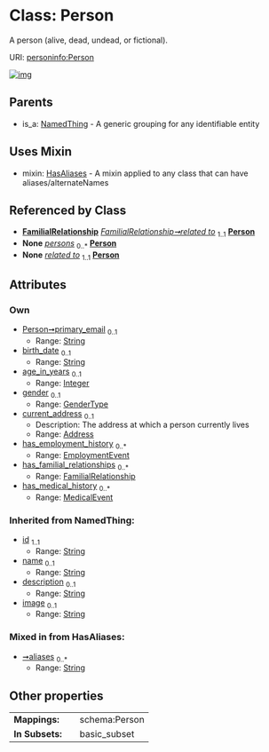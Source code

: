 
# Class: Person


A person (alive, dead, undead, or fictional).

URI: [personinfo:Person](https://w3id.org/linkml/examples/personinfo/Person)


[![img](https://yuml.me/diagram/nofunky;dir:TB/class/[MedicalEvent]<has_medical_history%200..*-++[Person&#124;primary_email:string%20%3F;birth_date:string%20%3F;age_in_years:integer%20%3F;gender:GenderType%20%3F;aliases:string%20*;id(i):string;name(i):string%20%3F;description(i):string%20%3F;image(i):string%20%3F],[FamilialRelationship]<has_familial_relationships%200..*-++[Person],[EmploymentEvent]<has_employment_history%200..*-++[Person],[Address]<current_address%200..1-++[Person],[FamilialRelationship]-%20related%20to%201..1>[Person],[Container]++-%20persons%200..*>[Person],[Person]uses%20-.->[HasAliases],[NamedThing]^-[Person],[NamedThing],[MedicalEvent],[HasAliases],[FamilialRelationship],[EmploymentEvent],[Container],[Address])](https://yuml.me/diagram/nofunky;dir:TB/class/[MedicalEvent]<has_medical_history%200..*-++[Person&#124;primary_email:string%20%3F;birth_date:string%20%3F;age_in_years:integer%20%3F;gender:GenderType%20%3F;aliases:string%20*;id(i):string;name(i):string%20%3F;description(i):string%20%3F;image(i):string%20%3F],[FamilialRelationship]<has_familial_relationships%200..*-++[Person],[EmploymentEvent]<has_employment_history%200..*-++[Person],[Address]<current_address%200..1-++[Person],[FamilialRelationship]-%20related%20to%201..1>[Person],[Container]++-%20persons%200..*>[Person],[Person]uses%20-.->[HasAliases],[NamedThing]^-[Person],[NamedThing],[MedicalEvent],[HasAliases],[FamilialRelationship],[EmploymentEvent],[Container],[Address])

## Parents

 *  is_a: [NamedThing](NamedThing.md) - A generic grouping for any identifiable entity

## Uses Mixin

 *  mixin: [HasAliases](HasAliases.md) - A mixin applied to any class that can have aliases/alternateNames

## Referenced by Class

 *  **[FamilialRelationship](FamilialRelationship.md)** *[FamilialRelationship➞related to](FamilialRelationship_related_to.md)*  <sub>1..1</sub>  **[Person](Person.md)**
 *  **None** *[persons](persons.md)*  <sub>0..\*</sub>  **[Person](Person.md)**
 *  **None** *[related to](related_to.md)*  <sub>1..1</sub>  **[Person](Person.md)**

## Attributes


### Own

 * [Person➞primary_email](Person_primary_email.md)  <sub>0..1</sub>
     * Range: [String](types/String.md)
 * [birth_date](birth_date.md)  <sub>0..1</sub>
     * Range: [String](types/String.md)
 * [age_in_years](age_in_years.md)  <sub>0..1</sub>
     * Range: [Integer](types/Integer.md)
 * [gender](gender.md)  <sub>0..1</sub>
     * Range: [GenderType](GenderType.md)
 * [current_address](current_address.md)  <sub>0..1</sub>
     * Description: The address at which a person currently lives
     * Range: [Address](Address.md)
 * [has_employment_history](has_employment_history.md)  <sub>0..\*</sub>
     * Range: [EmploymentEvent](EmploymentEvent.md)
 * [has_familial_relationships](has_familial_relationships.md)  <sub>0..\*</sub>
     * Range: [FamilialRelationship](FamilialRelationship.md)
 * [has_medical_history](has_medical_history.md)  <sub>0..\*</sub>
     * Range: [MedicalEvent](MedicalEvent.md)

### Inherited from NamedThing:

 * [id](id.md)  <sub>1..1</sub>
     * Range: [String](types/String.md)
 * [name](name.md)  <sub>0..1</sub>
     * Range: [String](types/String.md)
 * [description](description.md)  <sub>0..1</sub>
     * Range: [String](types/String.md)
 * [image](image.md)  <sub>0..1</sub>
     * Range: [String](types/String.md)

### Mixed in from HasAliases:

 * [➞aliases](hasAliases__aliases.md)  <sub>0..\*</sub>
     * Range: [String](types/String.md)

## Other properties

|  |  |  |
| --- | --- | --- |
| **Mappings:** | | schema:Person |
| **In Subsets:** | | basic_subset |

